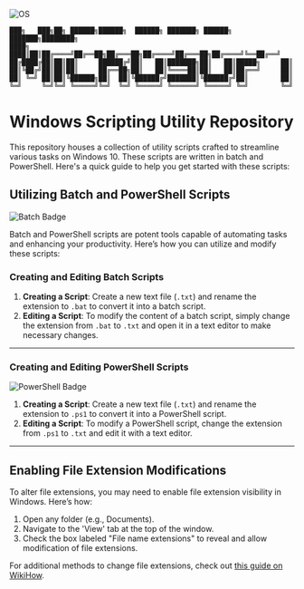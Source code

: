 ![OS](https://img.shields.io/badge/WINDOWS-blue)
```
███╗   ███╗██╗ ██████╗██████╗  ██████╗ ███████╗ ██████╗ ███████╗████████╗
████╗ ████║██║██╔════╝██╔══██╗██╔═══██╗██╔════╝██╔═══██╗██╔════╝╚══██╔══╝
██╔████╔██║██║██║     ██████╔╝██║   ██║███████╗██║   ██║█████╗     ██║   
██║╚██╔╝██║██║██║     ██╔══██╗██║   ██║╚════██║██║   ██║██╔══╝     ██║   
██║ ╚═╝ ██║██║╚██████╗██║  ██║╚██████╔╝███████║╚██████╔╝██║        ██║   
╚═╝     ╚═╝╚═╝ ╚═════╝╚═╝  ╚═╝ ╚═════╝ ╚══════╝ ╚═════╝ ╚═╝        ╚═╝                                                                                                                                  
```


# Windows Scripting Utility Repository

This repository houses a collection of utility scripts crafted to streamline various tasks on Windows 10. These scripts are written in batch and PowerShell. Here's a quick guide to help you get started with these scripts:

## Utilizing Batch and PowerShell Scripts
![Batch Badge](https://img.shields.io/badge/Batch-Scripts-blue)

Batch and PowerShell scripts are potent tools capable of automating tasks and enhancing your productivity. Here’s how you can utilize and modify these scripts:

### Creating and Editing Batch Scripts

1. **Creating a Script**: Create a new text file (`.txt`) and rename the extension to `.bat` to convert it into a batch script.
2. **Editing a Script**: To modify the content of a batch script, simply change the extension from `.bat` to `.txt` and open it in a text editor to make necessary changes.


---

### Creating and Editing PowerShell Scripts
![PowerShell Badge](https://img.shields.io/badge/PowerShell-Scripts-green)

1. **Creating a Script**: Create a new text file (`.txt`) and rename the extension to `.ps1` to convert it into a PowerShell script.
2. **Editing a Script**: To modify a PowerShell script, change the extension from `.ps1` to `.txt` and edit it with a text editor.


---

## Enabling File Extension Modifications

To alter file extensions, you may need to enable file extension visibility in Windows. Here’s how:

1. Open any folder (e.g., Documents).
2. Navigate to the 'View' tab at the top of the window.
3. Check the box labeled "File name extensions" to reveal and allow modification of file extensions.

For additional methods to change file extensions, check out [this guide on WikiHow](https://www.wikihow.com/Change-a-File-Extension).
